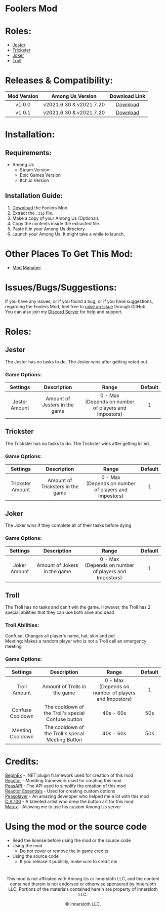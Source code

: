 # Foolers Mod
# Roles:
- [Jester](#jester)
- [Trickster](#trickster)
- [Joker](#joker)
- [Troll](#troll)

# Releases & Compatibility:
| Mod Version | Among Us Version | Download Link |
|:-:|:-:|:-:|
|v1.0.0|v2021.6.30 & v2021.7.20|<a href="https://github.com/MengTube/Foolers-Mod/releases/download/v1.0.0/Foolers.Mod.v1.0.0.zip">Download|
|v1.0.1|v2021.6.30 & v2021.7.20|<a href="https://github.com/MengTube/Foolers-Mod/releases/download/v1.0.1/Foolers.Mod.v1.0.1.zip">Download|

# Installation:
## Requirements:
- Among Us
  - Steam Version
  - Epic Games Version
  - Itch.io Version

## Installation Guide:
1. [Download](https://github.com/MengTube/Foolers-Mod/releases/download/v1.0.1/Foolers.Mod.v1.0.1.zip) the Foolers Mod.
2. Extract the `.zip` file.
3. Make a copy of your Among Us (Optional).
4. Copy the contents inside the extracted file.
5. Paste it in your Among Us directory.
6. Launch your Among Us. It might take a while to launch.

# Other Places To Get This Mod:
- [Mod Manager](https://mm.matux.fr)
  
# Issues/Bugs/Suggestions:
If you have any issues, or if you found a bug, or if you have suggestions, regarding the Foolers Mod, feel free to [raise an issue](https://github.com/MengTube/Foolers-Mod/issues/new) through GitHub.\
You can also join my [Discord Server](https://discord.gg/tqR4uJTbcz) for help and support.

# Roles:
## Jester
The Jester has no tasks to do. The Jester wins after getting voted out.
### Game Options:
| Settings | Description | Range | Default |
|:-:|:-:|:-:|:-:|
|Jester Amount|Amount of Jesters in the game|0 - Max <br />(Depends on number of players and Impostors)|1|

## Trickster
The Trickster has no tasks to do. The Trickster wins after getting killed.
### Game Options:
| Settings | Description | Range | Default |
|:-:|:-:|:-:|:-:|
|Trickster Amount|Amount of Tricksters in the game|0 - Max <br />(Depends on number of players and Impostors)|1|

## Joker
The Joker wins if they complete all of their tasks before dying
### Game Options:
| Settings | Description | Range | Default |
|:-:|:-:|:-:|:-:|
|Joker Amount|Amount of Jokers in the game|0 - Max <br />(Depends on number of players and Impostors)|1|

## Troll
The Troll has no tasks and can't win the game. However, the Troll has 2 special abilities that they can use both alive and dead
### Troll Abilities:
Confuse: Changes all player's name, hat, skin and pet\
Meeting: Makes a random player who is not a Troll call an emergency meeting
### Game Options:
| Settings | Description | Range | Default |
|:-:|:-:|:-:|:-:|
|Troll Amount|Amount of Trolls in the game|0 - Max <br />(Depends on number of players and Impostors)|1|
|Confuse Cooldown|The cooldown of the Troll's special Confuse button|40s - 60s|50s|
|Meeting Cooldown|The cooldown of the Troll's specal Meeting Button|40s - 60s|50s|
    
# Credits:
[BepInEx](https://github.com/NuclearPowered/BepInEx) - .NET plugin framework used for creation of this mod\
[Reactor](https://github.com/NuclearPowered/Reactor) - Modding framework used for creating this mod\
[PeasAPI](https://github.com/Peasplayer/PeasAPI) - The API used to simplify the creation of this mod\
[Reactor Essentials](https://github.com/DorCoMaNdO/Reactor-Essentials) - Used for creating custom options\
[Peasplayer](https://github.com/Peasplayer) - An amazing developer who helped me a lot with this mod\
[C.A 100](https://www.youtube.com/channel/UCyjXUVd_kmeMmQuxwM2Gwiw) - A talented artist who drew the button art for this mod\
[Matux](https://matux.fr) - Allowing me to use his custom Among Us server

# Using the mod or the source code
- Read the license before using the mod or the source code
- Using the mod
  - Do not cover or remove the in game credits
- Using the source code
  - If you release it publicly, make sure to credit me
  
#
<p align="center">This mod is not affiliated with Among Us or Innersloth LLC, and the content contained therein is not endorsed or otherwise sponsored by Innersloth LLC. Portions of the materials contained herein are property of Innersloth LLC.</p>
<p align="center">© Innersloth LLC.</p>

